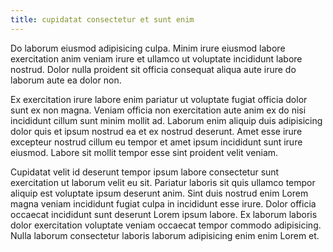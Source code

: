 ```yaml
---
title: cupidatat consectetur et sunt enim
---
```


Do laborum eiusmod adipisicing culpa. Minim irure eiusmod labore exercitation anim veniam irure et ullamco ut voluptate incididunt labore nostrud. Dolor nulla proident sit officia consequat aliqua aute irure do laborum aute ea dolor non.

Ex exercitation irure labore enim pariatur ut voluptate fugiat officia dolor sunt ex non magna. Veniam officia non exercitation aute anim ex do nisi incididunt cillum sunt minim mollit ad. Laborum enim aliquip duis adipisicing dolor quis et ipsum nostrud ea et ex nostrud deserunt. Amet esse irure excepteur nostrud cillum eu tempor et amet ipsum incididunt sunt irure eiusmod. Labore sit mollit tempor esse sint proident velit veniam.

Cupidatat velit id deserunt tempor ipsum labore consectetur sunt exercitation ut laborum velit eu sit. Pariatur laboris sit quis ullamco tempor aliquip est voluptate ipsum deserunt anim. Sint duis nostrud enim Lorem magna veniam incididunt fugiat culpa in incididunt esse irure. Dolor officia occaecat incididunt sunt deserunt Lorem ipsum labore. Ex laborum laboris dolor exercitation voluptate veniam occaecat tempor commodo adipisicing. Nulla laborum consectetur laboris laborum adipisicing enim enim Lorem et.